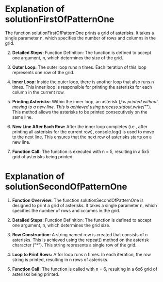 # Explanation of solutionFirstOfPatternOne

The function solutionFirstOfPatternOne prints a grid of asterisks. It takes a single parameter n, which specifies the number of rows and columns in the grid.

2. **Detailed Steps:**
   Function Definition: The function is defined to accept one argument, n, which determines the size of the grid.

3. **Outer Loop:**
   The outer loop runs n times. Each iteration of this loop represents one row of the grid.

4. **Inner Loop:**
   Inside the outer loop, there is another loop that also runs n times. This inner loop is responsible for printing the asterisks for each column in the current row.

5. **Printing Asterisks:**
   Within the inner loop, an asterisk (_) is printed without moving to a new line. This is achieved using process.stdout.write("_"). This method allows the asterisks to be printed consecutively on the same line.

6. **New Line After Each Row:**
   After the inner loop completes (i.e., after printing all asterisks for the current row), console.log() is used to move to the next line. This ensures that the next row of asterisks starts on a new line.

7. **Function Call:**
   The function is executed with n = 5, resulting in a 5x5 grid of asterisks being printed.

# Explanation of solutionSecondOfPatternOne

1. **Function Overview:**
   The function solutionSecondOfPatternOne is designed to print a grid of asterisks. It takes a single parameter n, which specifies the number of rows and columns in the grid.

2. **Detailed Steps:**
   Function Definition: The function is defined to accept one argument, n, which determines the grid size.

3. **Row Construction:**
   A string named row is created that consists of n asterisks. This is achieved using the repeat() method on the asterisk character ("\*"). This string represents a single row of the grid.

4. **Loop to Print Rows:**
   A for loop runs n times. In each iteration, the row string is printed, resulting in n rows of asterisks.

5. **Function Call:**
   The function is called with n = 6, resulting in a 6x6 grid of asterisks being printed.

